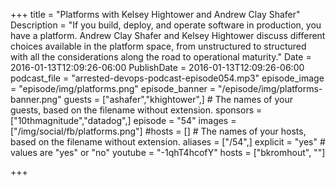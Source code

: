 +++
title = "Platforms with Kelsey Hightower and Andrew Clay Shafer"
Description = "If you build, deploy, and operate software in production, you have a platform. Andrew Clay Shafer and Kelsey Hightower discuss different choices available in the platform space, from unstructured to structured with all the considerations along the road to operational maturity."
Date = 2016-01-13T12:09:26-06:00
PublishDate = 2016-01-13T12:09:26-06:00
podcast_file = "arrested-devops-podcast-episode054.mp3"
episode_image = "episode/img/platforms.png"
episode_banner = "/episode/img/platforms-banner.png"
guests = ["ashafer","khightower",] # The names of your guests, based on the filename without extension.
sponsors = ["10thmagnitude","datadog",]
episode = "54"
images = ["/img/social/fb/platforms.png"]
#hosts = [] # The names of your hosts, based on the filename without extension.
aliases = ["/54",]
explicit = "yes" # values are "yes" or "no"
youtube = "-1qhT4hcofY"
hosts = ["bkromhout", ""]

+++

